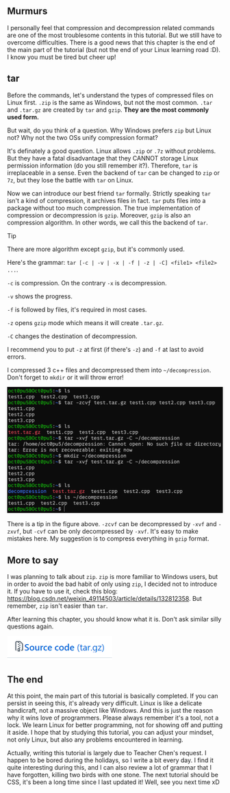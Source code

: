 ## Murmurs
I personally feel that compression and decompression related commands are one of the most troublesome contents in this tutorial. But we still have to overcome difficulties. There is a good news that this chapter is the end of the main part of the tutorial (but not the end of your Linux learning road :D). I know you must be tired but cheer up!

## tar
Before the commands, let's understand the types of compressed files on Linux first. `.zip` is the same as Windows, but not the most common. `.tar` and  `.tar.gz` are created by `tar` and `gzip`. **They are the most commonly used form.**

But wait, do you think of a question. Why Windows prefers `zip` but Linux not? Why not the two OSs unify compression format?

It's definately a good question. Linux allows `.zip` or `.7z` without problems. But they have a fatal disadvantage that they CANNOT storage Linux permission information (do you still remember it?). Therefore, `tar` is irreplaceable in a sense. Even the backend of `tar` can be changed to `zip` or `7z`, but they lose the battle with `tar` on Linux.

Now we can introduce our best friend `tar` formally. Strictly speaking `tar` isn't a kind of compression, it archives files in fact. `tar` puts files into a package without too much compression. The true implementation of compression or decompression is `gzip`. Moreover, `gzip` is also an compression algorithm. In other words, we call this the backend of `tar`.

>[!TIP]
>There are more algorithm except `gzip`, but it's commonly used.

Here's the grammar: `tar [-c | -v | -x | -f | -z | -C] <file1> <file2> ...`.

`-c` is compression. On the contrary `-x` is decompression.

`-v` shows the progress.

`-f` is followed by files, it's required in most cases.

`-z` opens `gzip` mode which means it will create `.tar.gz`.

`-C` changes the destination of decompression.

I recommend you to put `-z` at first (if there's `-z`) and `-f` at last to avoid errors.

I compressed 3 c++ files and  decompressed them into `~/decompression`. Don't forget to `mkdir` or it will throw error!

![](/assets/Linux/1.12%20Linux%20compression%20commands/1.png)

There is a tip in the figure above. `-zcvf` can be decompressed by `-xvf` and `-zxvf`, but `-cvf` can be only decompressed by `-xvf`. It's easy to make mistakes here. My suggestion is to compress everything in `gzip` format.

## More to say
I was planning to talk about `zip`. `zip` is more familiar to Windows users, but in order to avoid the bad habit of only using `zip`, I decided not to introduce it. If you have to use it, check this blog: https://blog.csdn.net/weixin_49114503/article/details/132812358. But  remember, `zip` isn't easier than `tar`.

After learning this chapter, you should know what it is. Don't ask similar silly questions again.

![](/assets/Linux/1.12%20Linux%20compression%20commands/2.png)

## The end
At this point, the main part of this tutorial is basically completed. If you can persist in seeing this, it's already very difficult. Linux is like a delicate handicraft, not a massive object like Windows. And this is just the reason why it wins love of programmers. Please always remember it's a tool, not a lock. We learn Linux for better programming, not for showing off and putting it aside. I hope that by studying this tutorial, you can adjust your mindset, not only Linux, but also any problems encountered in learning.

Actually, writing this tutorial is largely due to Teacher Chen's request. I happen to be bored during the holidays, so I write a bit every day. I find it quite interesting during this, and I can also review a lot of grammar that I have forgotten, killing two birds with one stone. The next tutorial should be CSS, it's been a long time since I last updated it! Well, see you next time xD

